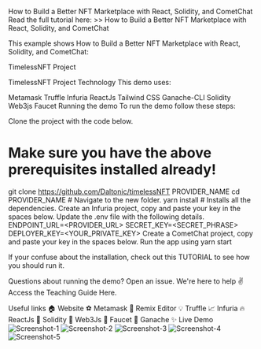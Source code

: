 How to Build a Better NFT Marketplace with React, Solidity, and CometChat
Read the full tutorial here: >> How to Build a Better NFT Marketplace with React, Solidity, and CometChat

This example shows How to Build a Better NFT Marketplace with React, Solidity, and CometChat:

TimelessNFT Project

TimelessNFT Project
Technology
This demo uses:

Metamask
Truffle
Infuria
ReactJs
Tailwind CSS
Ganache-CLI
Solidity
Web3js
Faucet
Running the demo
To run the demo follow these steps:

Clone the project with the code below.
# Make sure you have the above prerequisites installed already!
git clone https://github.com/Daltonic/timelessNFT PROVIDER_NAME
cd PROVIDER_NAME # Navigate to the new folder.
yarn install # Installs all the dependencies.
Create an Infuria project, copy and paste your key in the spaces below.
Update the .env file with the following details.
ENDPOINT_URL=<PROVIDER_URL>
SECRET_KEY=<SECRET_PHRASE>
DEPLOYER_KEY=<YOUR_PRIVATE_KEY>
Create a CometChat project, copy and paste your key in the spaces below.
Run the app using yarn start

If your confuse about the installation, check out this TUTORIAL to see how you should run it.

Questions about running the demo? Open an issue. We're here to help ✌️ Access the Teaching Guide Here.

Useful links
🏠 Website
⚽ Metamask
🚀 Remix Editor
💡 Truffle
📈 Infuria
🔥 ReactJs
🐻 Solidity
👀 Web3Js
🎅 Faucet
🤖 Ganache
✨ Live Demo
![Screenshot-1](https://github.com/bauddhiksrivastava/timelessNFT-main/assets/72162275/5d778ebc-d62d-4070-ba6f-bd1098d9a8c5)
![Screenshot-2](https://github.com/bauddhiksrivastava/timelessNFT-main/assets/72162275/5a31b1a8-e3f5-423b-90e9-f8b72b39ab40)
![Screenshot-3](https://github.com/bauddhiksrivastava/timelessNFT-main/assets/72162275/f9f7bd6e-9b4f-4fba-ad35-a51002678de9)
![Screenshot-4](https://github.com/bauddhiksrivastava/timelessNFT-main/assets/72162275/fd08d14f-3d93-4e22-905f-f2a622a46862)
![Screenshot-5](https://github.com/bauddhiksrivastava/timelessNFT-main/assets/72162275/3ca03a6e-bf8e-4f83-b5cc-8ee866ed77d6)
